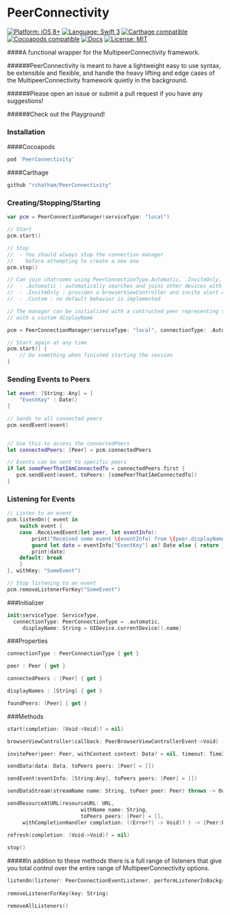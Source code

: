 PeerConnectivity
================

[![Platform: iOS 8+](https://img.shields.io/badge/platform-iOS%208%2B-blue.svg?style=flat)]()
[![Language: Swift 3](https://img.shields.io/badge/language-swift3-f48041.svg?style=flat)](https://developer.apple.com/swift)
[![Carthage compatible](https://img.shields.io/badge/Carthage-compatible-4BC51D.svg?style=flat)](https://github.com/Carthage/Carthage)
[![Cocoapods compatible](https://cocoapod-badges.herokuapp.com/v/PeerConnectivity/badge.png)](https://cocoapods.org/pods/PeerConnectivity)
[![Docs](https://img.shields.io/cocoapods/metrics/doc-percent/PeerConnectivity.svg)](http://cocoadocs.org/docsets/PeerConnectivity)
[![License: MIT](http://img.shields.io/badge/license-MIT-lightgrey.svg?style=flat)]()

####A functional wrapper for the MultipeerConnectivity framework. 

######PeerConnectivity is meant to have a lightweight easy to use syntax, be extensible and flexible, and handle the heavy lifting and edge cases of the MultipeerConnectivity framework quietly in the background. 

######Please open an issue or submit a pull request if you have any suggestions!

######Check out the Playground!


### Installation

####Cocoapods

```ruby
pod 'PeerConnectivity'
```

####Carthage

```ruby
github "rchatham/PeerConnectivity"
```


### Creating/Stopping/Starting

```swift
var pcm = PeerConnectionManager(serviceType: "local")

// Start
pcm.start()

// Stop
//  - You should always stop the connection manager 
//    before attempting to create a new one
pcm.stop()

// Can join chatrooms using PeerConnectionType.Automatic, .InviteOnly, and .Custom
//  - .Automatic : automatically searches and joins other devices with the same service type
//  - .InviteOnly : provides a browserViewController and invite alert controllers
//  - .Custom : no default behavior is implemented

// The manager can be initialized with a contructed peer representing the local user
// with a custom displayName

pcm = PeerConnectionManager(serviceType: "local", connectionType: .Automatic, displayName: "I_AM_KING")

// Start again at any time
pcm.start() {
    // Do something when finished starting the session
}
```

### Sending Events to Peers

```swift
let event: [String: Any] = [
    "EventKey" : Date()
]

// Sends to all connected peers
pcm.sendEvent(event)


// Use this to access the connectedPeers
let connectedPeers: [Peer] = pcm.connectedPeers

// Events can be sent to specific peers
if let somePeerThatIAmConnectedTo = connectedPeers.first {
   pcm.sendEvent(event, toPeers: [somePeerThatIAmConnectedTo])
}
```

### Listening for Events

```swift
// Listen to an event
pcm.listenOn({ event in
    switch event {
    case .ReceivedEvent(let peer, let eventInfo):
        print("Received some event \(eventInfo) from \(peer.displayName)")
        guard let date = eventInfo["EventKey"] as? Date else { return }
        print(date)
    default: break
    }
}, withKey: "SomeEvent")

// Stop listening to an event
pcm.removeListenerForKey("SomeEvent")
```

###Initializer

```swift
init(serviceType: ServiceType, 
  connectionType: PeerConnectionType = .automatic, 
     displayName: String = UIDevice.currentDevice().name)
```

###Properties

```swift
connectionType : PeerConnectionType { get }

peer : Peer { get }

connectedPeers : [Peer] { get }

displayNames : [String] { get }

foundPeers: [Peer] { get }
```

###Methods

```swift
start(completion: (Void->Void)? = nil)

browserViewController(callback: PeerBrowserViewControllerEvent->Void) -> UIViewController?

invitePeer(peer: Peer, withContext context: Data? = nil, timeout: TimeInterval = 30)

sendData(data: Data, toPeers peers: [Peer] = [])

sendEvent(eventInfo: [String:Any], toPeers peers: [Peer] = [])

sendDataStream(streamName name: String, toPeer peer: Peer) throws -> OutputStream

sendResourceAtURL(resourceURL: URL,
                        withName name: String,
                        toPeers peers: [Peer] = [],
     withCompletionHandler completion: ((Error?) -> Void)? ) -> [Peer:Progress?]
             
refresh(completion: (Void->Void)? = nil)

stop()
```

#####In addition to these methods there is a full range of listeners that give you total control over the entire range of MultipeerConnectivity options.

```swift
listenOn(listener: PeerConnectionEventListener, performListenerInBackground background: Bool = false, withKey key: String)
        
removeListenerForKey(key: String)

removeAllListeners()
```
